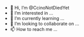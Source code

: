 - 👋 Hi, I’m @CcinoNotDiedYet
- 👀 I’m interested in ...
- 🌱 I’m currently learning ...
- 💞️ I’m looking to collaborate on ...
- 📫 How to reach me ...

<!---
CcinoNotDiedYet/CcinoNotDiedYet is a ✨ special ✨ repository because its `README.md` (this file) appears on your GitHub profile.
You can click the Preview link to take a look at your changes.
--->
